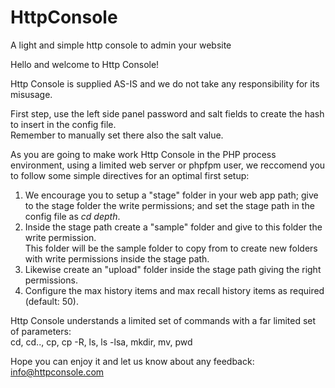 # HttpConsole
A light and simple http console to admin your website  
 
Hello and welcome to Http Console!   
   
Http Console is supplied AS-IS and we do not take any responsibility for its misusage.    
   
First step, use the left side panel password and salt fields to create the hash to insert in the config file.   
Remember to manually set there also the salt value.   
   
As you are going to make work Http Console in the PHP process environment, using a limited web server or phpfpm user, 
we reccomend you to follow some simple directives for an optimal first setup:   
 
1. We encourage you to setup a "stage" folder in your web app path; give to the stage folder the write permissions; and set the stage path in the config file as *cd depth*.
2. Inside the stage path create a "sample" folder and give to this folder the write permission.  
This folder will be the sample folder to copy from to create new folders with write permissions inside the stage path.  
3. Likewise create an "upload" folder inside the stage path giving the right permissions.  
4. Configure the max history items and max recall history items as required (default: 50).        
  
Http Console understands a limited set of commands with a far limited set of parameters:  
cd, cd.., cp, cp -R, ls, ls -lsa, mkdir, mv, pwd  	   
  
Hope you can enjoy it and let us know about any feedback: info@httpconsole.com   
	   
